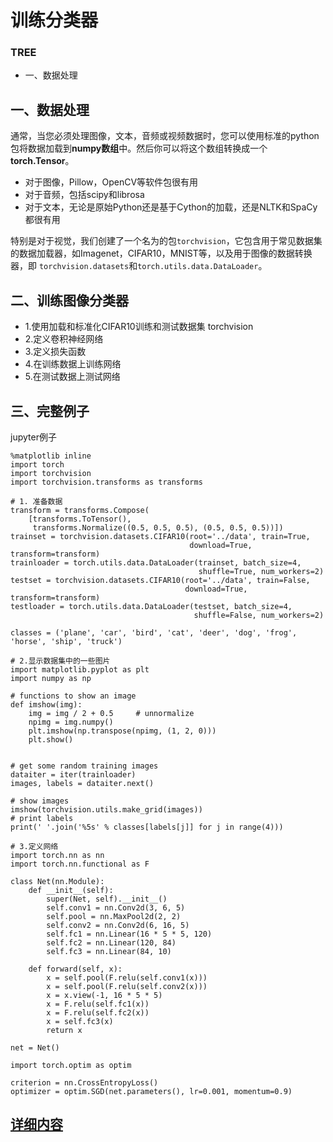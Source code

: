 # 训练分类器
### TREE
* 一、数据处理

## 一、数据处理
通常，当您必须处理图像，文本，音频或视频数据时，您可以使用标准的python包将数据加载到**numpy数组**中。然后你可以将这个数组转换成一个**torch.Tensor**。  
* 对于图像，Pillow，OpenCV等软件包很有用
* 对于音频，包括scipy和librosa
* 对于文本，无论是原始Python还是基于Cython的加载，还是NLTK和SpaCy都很有用  
  

特别是对于视觉，我们创建了一个名为的包`torchvision`，它包含用于常见数据集的数据加载器，如Imagenet，CIFAR10，MNIST等，以及用于图像的数据转换器，即 `torchvision.datasets`和`torch.utils.data.DataLoader`。  
## 二、训练图像分类器
* 1.使用加载和标准化CIFAR10训练和测试数据集 torchvision
* 2.定义卷积神经网络
* 3.定义损失函数
* 4.在训练数据上训练网络
* 5.在测试数据上测试网络
   
## 三、完整例子
jupyter例子   
```
%matplotlib inline
import torch
import torchvision
import torchvision.transforms as transforms

# 1. 准备数据
transform = transforms.Compose(
    [transforms.ToTensor(),
     transforms.Normalize((0.5, 0.5, 0.5), (0.5, 0.5, 0.5))])
trainset = torchvision.datasets.CIFAR10(root='../data', train=True,
                                        download=True, transform=transform)
trainloader = torch.utils.data.DataLoader(trainset, batch_size=4,
                                          shuffle=True, num_workers=2)
testset = torchvision.datasets.CIFAR10(root='../data', train=False,
                                       download=True, transform=transform)
testloader = torch.utils.data.DataLoader(testset, batch_size=4,
                                         shuffle=False, num_workers=2)

classes = ('plane', 'car', 'bird', 'cat', 'deer', 'dog', 'frog', 'horse', 'ship', 'truck')

# 2.显示数据集中的一些图片
import matplotlib.pyplot as plt
import numpy as np

# functions to show an image
def imshow(img):
    img = img / 2 + 0.5     # unnormalize
    npimg = img.numpy()
    plt.imshow(np.transpose(npimg, (1, 2, 0)))
    plt.show()


# get some random training images
dataiter = iter(trainloader)
images, labels = dataiter.next()

# show images
imshow(torchvision.utils.make_grid(images))
# print labels
print(' '.join('%5s' % classes[labels[j]] for j in range(4)))

# 3.定义网络
import torch.nn as nn
import torch.nn.functional as F

class Net(nn.Module):
    def __init__(self):
        super(Net, self).__init__()
        self.conv1 = nn.Conv2d(3, 6, 5)
        self.pool = nn.MaxPool2d(2, 2)
        self.conv2 = nn.Conv2d(6, 16, 5)
        self.fc1 = nn.Linear(16 * 5 * 5, 120)
        self.fc2 = nn.Linear(120, 84)
        self.fc3 = nn.Linear(84, 10)

    def forward(self, x):
        x = self.pool(F.relu(self.conv1(x)))
        x = self.pool(F.relu(self.conv2(x)))
        x = x.view(-1, 16 * 5 * 5)
        x = F.relu(self.fc1(x))
        x = F.relu(self.fc2(x))
        x = self.fc3(x)
        return x

net = Net()

import torch.optim as optim

criterion = nn.CrossEntropyLoss()
optimizer = optim.SGD(net.parameters(), lr=0.001, momentum=0.9)
```
## [详细内容](https://github.com/fusimeng/pytorchexamples/blob/master/classifier.ipynb)   

